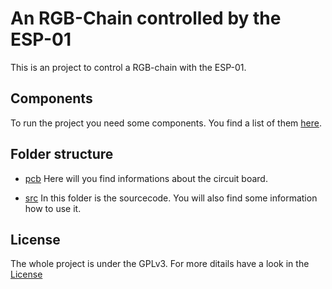 # An RGB-Chain controlled by the ESP-01
This is an project to control a RGB-chain with the ESP-01.

## Components
To run the project you need some components. 
You find a list of them [here]().

## Folder structure
- [pcb]()
  Here will you find informations about the circuit board.

- [src]()
  In this folder is the sourcecode.
  You will also find some information how to use it.

## License
The whole project is under the GPLv3.
For more ditails have a look in the [License](https://github.com/bitifeye/esp8266-01_rgb-chain/blob/master/LICENSE) 
